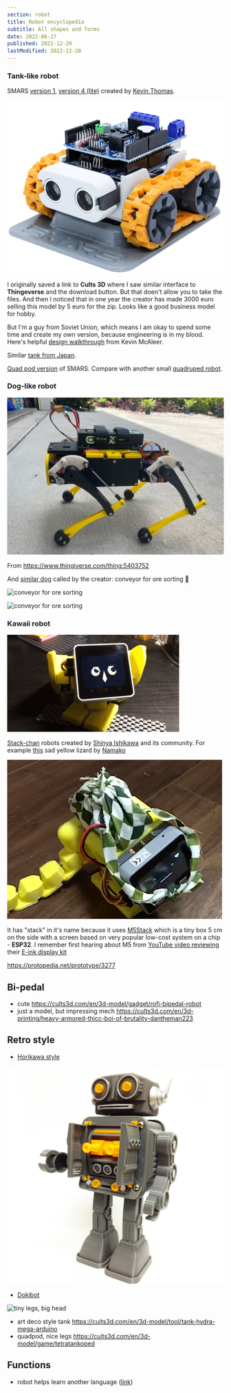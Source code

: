 ```yaml
---
section: robot
title: Robot encyclopedia
subtitle: All shapes and forms
date: 2022-06-27
published: 2022-12-20
lastModified: 2022-12-20
---
```


### Tank-like robot

SMARS [version 1](https://www.thingiverse.com/thing:2662828), [version 4 (lite)](https://cults3d.com/en/3d-model/gadget/smars-v4-lite) created by [Kevin Thomas](https://cults3d.com/en/users/Tuitxy/3d-models).

![smars v4](./smars-v4.jpg)

I originally saved a link to **Cults 3D** where I saw similar interface to **Thingeverse** and the download button. But that doen't allow you to take the files. And then I noticed that in one year the creator has made 3000 euro selling this model by 5 euro for the zip. Looks like a good business model for hobby. 

But I'm a guy from Soviet Union, which means I am okay to spend some time and create my own version, because engineering is in my blood. Here's helpful [design walkthrough](https://www.smarsfan.com/learn/design/) from Kevin McAleer.

Similar [tank from Japan](https://burariweb.info/electronic-work/mini-tank-esp8266.html).

[Quad pod version](https://cults3d.com/en/3d-model/gadget/smars-quad-mod) of SMARS. Compare with another small [quadruped robot](https://cults3d.com/en/3d-model/gadget/kame-8dof-small-quadruped-robot).

### Dog-like robot

![Small robot dog](./robot-dog.jpg)

From https://www.thingiverse.com/thing:5403752

And [similar dog](https://cults3d.com/en/3d-model/gadget/conveyor-for-ore-sorting) called by the creator: conveyor for ore sorting 🤣

![conveyor for ore sorting](./dog-robot-1.jpg)

![conveyor for ore sorting](./dog-robot-2.jpg)

### Kawaii robot

![Stack-chan owl](./stack-chan-robot-owl.gif)

[Stack-chan](https://hackaday.io/project/181344-stack-chan-javascript-driven-super-kawaii-robot) robots created by [Shinya Ishikawa](https://twitter.com/meganetaaan) and its community. For example [this](https://protopedia.net/prototype/3299) sad yellow lizard by [Namako](https://twitter.com/KantenNamako)

![sad yellow lizard](./robot-sad-yellow-lizard.png)

It has "stack" in it's name because it uses [M5Stack](https://m5stack.com/) which is a tiny box 5 cm on the side with a screen based on very popular low-cost system on a chip - **ESP32**. I remember first hearing about M5 from [YouTube video reviewing](https://www.youtube.com/watch?v=v9sNzmtMSXo) their [E-ink display kit](https://shop.m5stack.com/products/m5paper-esp32-development-kit-comm-edition)


https://protopedia.net/prototype/3277

## Bi-pedal

- cute https://cults3d.com/en/3d-model/gadget/rofi-bipedal-robot
- just a model, but impressing mech https://cults3d.com/en/3d-printing/heavy-armored-thicc-boi-of-brutality-dantheman223

## Retro style

- [Horikawa style](https://cults3d.com/en/3d-model/game/robot-horikawa-style)

![retro robot](./robot-horikawa-style.jpg)

- [Dokibot](https://cults3d.com/en/3d-model/gadget/dokibot-desktop-toy-applepencil-1-charging-dock-hanknobles)

![tiny legs, big head](https://cults3d.com/en/3d-model/gadget/dokibot-desktop-toy-applepencil-1-charging-dock-hanknobles)

- art deco style tank https://cults3d.com/en/3d-model/tool/tank-hydra-mega-arduino
- quadpod, nice legs https://cults3d.com/en/3d-model/game/tetratankoped


## Functions

- robot helps learn another language ([link](https://www.hindawi.com/journals/cin/2019/8904389/))